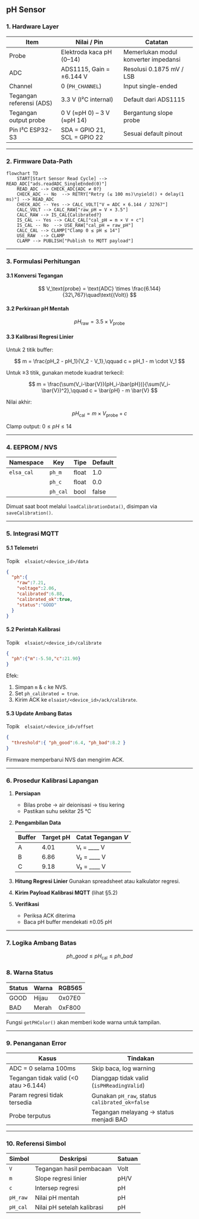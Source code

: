 ## pH Sensor

### 1. Hardware Layer  

| Item                     | Nilai / Pin        | Catatan                                          |
|--------------------------|--------------------|--------------------------------------------------|
| Probe                    | Elektroda kaca pH (0–14) | Memerlukan modul konverter impedansi       |
| ADC                      | ADS1115, Gain = ±6.144 V | Resolusi 0.1875 mV / LSB                     |
| Channel                  | 0 (`PH_CHANNEL`)   | Input single-ended                              |
| Tegangan referensi (ADS)| 3.3 V (I²C internal)| Default dari ADS1115                            |
| Tegangan output probe    | 0 V (≈pH 0) – 3 V (≈pH 14) | Bergantung slope probe                    |
| Pin I²C ESP32-S3         | SDA = GPIO 21, SCL = GPIO 22 | Sesuai default pinout                       |

---

### 2. Firmware Data-Path  

```mermaid
flowchart TD
    START[Start Sensor Read Cycle] --> READ_ADC["ads.readADC_SingleEnded(0)"]
    READ_ADC --> CHECK_ADC{ADC ≠ 0?}
    CHECK_ADC -- No  --> RETRY["Retry (≤ 100 ms)\nyield() + delay(1 ms)"] --> READ_ADC
    CHECK_ADC -- Yes --> CALC_VOLT["V = ADC × 6.144 / 32767"]
    CALC_VOLT --> CALC_RAW["raw_pH = V × 3.5"]
    CALC_RAW --> IS_CAL{Calibrated?}
    IS_CAL -- Yes --> CALC_CAL["cal_pH = m × V + c"]
    IS_CAL -- No  --> USE_RAW["cal_pH = raw_pH"]
    CALC_CAL --> CLAMP["Clamp 0 ≤ pH ≤ 14"]
    USE_RAW  --> CLAMP
    CLAMP --> PUBLISH["Publish to MQTT payload"]
````

---

### 3. Formulasi Perhitungan

#### 3.1 Konversi Tegangan

$$
V_\text{probe} = \text{ADC} \times \frac{6.144}{32\,767}\quad\text{(Volt)}
$$

#### 3.2 Perkiraan pH Mentah

$$
pH_\text{raw} = 3.5 \times V_\text{probe}
$$

#### 3.3 Kalibrasi Regresi Linier

Untuk 2 titik buffer:

$$
m = \frac{pH_2 - pH_1}{V_2 - V_1},\qquad  
c = pH_1 - m \cdot V_1
$$

Untuk ≥3 titik, gunakan metode kuadrat terkecil:

$$
m = \frac{\sum(V_i-\bar{V})(pH_i-\bar{pH})}{\sum(V_i-\bar{V})^2},\qquad
c = \bar{pH} - m \bar{V}
$$

Nilai akhir:

$$
pH_\text{cal} = m \times V_\text{probe} + c
$$

Clamp output: $0 \le pH \le 14$

---

### 4. EEPROM / NVS

| Namespace  | Key      | Tipe  | Default |
| ---------- | -------- | ----- | ------- |
| `elsa_cal` | `ph_m`   | float | 1.0     |
|            | `ph_c`   | float | 0.0     |
|            | `ph_cal` | bool  | false   |

Dimuat saat boot melalui `loadCalibrationData()`, disimpan via `saveCalibration()`.

---

### 5. Integrasi MQTT

#### 5.1 Telemetri

Topik `elsaiot/<device_id>/data`

```json
{
  "ph":{
    "raw":7.21,
    "voltage":2.06,
    "calibrated":6.88,
    "calibrated_ok":true,
    "status":"GOOD"
  }
}
```

#### 5.2 Perintah Kalibrasi

Topik `elsaiot/<device_id>/calibrate`

```json
{
  "ph":{"m":-5.50,"c":21.90}
}
```

Efek:

1. Simpan `m` & `c` ke NVS.
2. Set `ph_calibrated = true`.
3. Kirim ACK ke `elsaiot/<device_id>/ack/calibrate`.

#### 5.3 Update Ambang Batas

Topik `elsaiot/<device_id>/offset`

```json
{
  "threshold":{ "ph_good":6.4, "ph_bad":8.2 }
}
```

Firmware memperbarui NVS dan mengirim ACK.

---

### 6. Prosedur Kalibrasi Lapangan

1. **Persiapan**

   * Bilas probe → air deionisasi → tisu kering
   * Pastikan suhu sekitar 25 °C
2. **Pengambilan Data**

   | Buffer | Target pH | Catat Tegangan $V$ |
   | ------ | --------- | ------------------ |
   | A      | 4.01      | V₁ = \_\_\_\_ V    |
   | B      | 6.86      | V₂ = \_\_\_\_ V    |
   | C      | 9.18      | V₃ = \_\_\_\_ V    |
3. **Hitung Regresi Linier**
   Gunakan spreadsheet atau kalkulator regresi.
4. **Kirim Payload Kalibrasi MQTT** (lihat §5.2)
5. **Verifikasi**

   * Periksa ACK diterima
   * Baca pH buffer mendekati ±0.05 pH

---

### 7. Logika Ambang Batas

$$
ph\_good \le pH_\text{cal} \le ph\_bad
$$

### 8. Warna Status

| Status | Warna | RGB565 |
| ------ | ----- | ------ |
| GOOD   | Hijau | 0x07E0 |
| BAD    | Merah | 0xF800 |

Fungsi `getPHColor()` akan memberi kode warna untuk tampilan.

---

### 9. Penanganan Error

| Kasus                                 | Tindakan                                       |
| ------------------------------------- | ---------------------------------------------- |
| ADC = 0 selama 100ms                  | Skip baca, log warning                         |
| Tegangan tidak valid (<0 atau >6.144) | Dianggap tidak valid (`isPHReadingValid`)      |
| Param regresi tidak tersedia          | Gunakan `pH_raw`, status `calibrated_ok=false` |
| Probe terputus                        | Tegangan melayang → status menjadi BAD         |

---

### 10. Referensi Simbol

| Simbol   | Deskripsi                  | Satuan |
| -------- | -------------------------- | ------ |
| `V`      | Tegangan hasil pembacaan   | Volt   |
| `m`      | Slope regresi linier       | pH/V   |
| `c`      | Intersep regresi           | pH     |
| `pH_raw` | Nilai pH mentah            | pH     |
| `pH_cal` | Nilai pH setelah kalibrasi | pH     |
